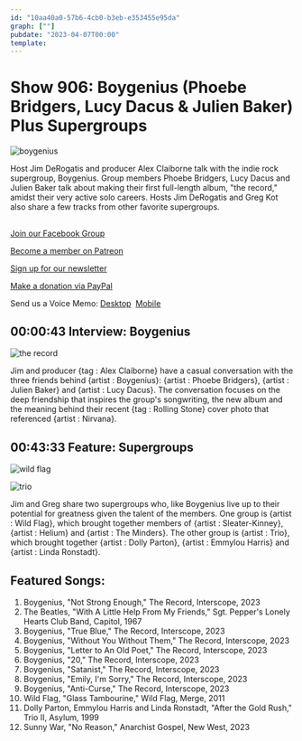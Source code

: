```yaml
---
id: "10aa40a0-57b6-4cb0-b3eb-e353455e95da"
graph: [""]
pubdate: "2023-04-07T00:00"
template: 
---
```






# Show 906: Boygenius (Phoebe Bridgers, Lucy Dacus & Julien Baker) Plus Supergroups

![boygenius](https://static.soundopinions.org/images/2023/boygenius-new-press.jpg)

Host Jim DeRogatis and producer Alex Claiborne talk with the indie rock supergroup, Boygenius. Group members Phoebe Bridgers, Lucy Dacus and Julien Baker talk about making their first full-length album, "the record," amidst their very active solo careers. Hosts Jim DeRogatis and Greg Kot also share a few tracks from other favorite supergroups.



## 

[Join our Facebook Group](https://bit.ly/3sivr9T)

[Become a member on Patreon](https://bit.ly/3slWZvc)

[Sign up for our newsletter](https://bit.ly/3eEvRnG)

[Make a donation via PayPal](https://bit.ly/3dmt9lU)

Send us a Voice Memo: [Desktop](bit.ly/2RyD5Ah)  [Mobile](sayhi.chat/soundops)



## 00:00:43 Interview: Boygenius

![the record](https://static.soundopinions.org/images/2023/boygenius-the-record.jpeg)

Jim and producer {tag : Alex Claiborne} have a casual conversation with the three friends behind {artist : Boygenius}: {artist : Phoebe Bridgers}, {artist : Julien Baker} and {artist : Lucy Dacus}. The conversation focuses on the deep friendship that inspires the group's songwriting, the new album and the meaning behind their recent {tag : Rolling Stone} cover photo that referenced {artist : Nirvana}.



## 00:43:33 Feature: Supergroups

![wild flag](https://static.soundopinions.org/images/2023/wild-flag.jpeg)

![trio](https://static.soundopinions.org/images/2023/partonronstadtharristrioii.jpeg)

Jim and Greg share two supergroups who, like Boygenius live up to their potential for greatness given the talent of the members. One group is {artist : Wild Flag}, which brought together members of {artist : Sleater-Kinney}, {artist : Helium} and {artist : The Minders}. The other group is {artist : Trio}, which brought together {artist : Dolly Parton}, {artist : Emmylou Harris} and {artist : Linda Ronstadt}.



## Featured Songs:

1. Boygenius, "Not Strong Enough," The Record, Interscope, 2023
2. The Beatles, "With A Little Help From My Friends," Sgt. Pepper's Lonely Hearts Club Band, Capitol, 1967
3. Boygenius, "True Blue," The Record, Interscope, 2023
4. Boygenius, "Without You Without Them," The Record, Interscope, 2023
5. Boygenius, "Letter to An Old Poet," The Record, Interscope, 2023
6. Boygenius, "20," The Record, Interscope, 2023
7. Boygenius, "Satanist," The Record, Interscope, 2023
8. Boygenius, "Emily, I'm Sorry," The Record, Interscope, 2023
9. Boygenius, "Anti-Curse," The Record, Interscope, 2023
10. Wild Flag, "Glass Tambourine," Wild Flag, Merge, 2011
11. Dolly Parton, Emmylou Harris and Linda Ronstadt, "After the Gold Rush," Trio II, Asylum, 1999
12. Sunny War, "No Reason," Anarchist Gospel, New West, 2023